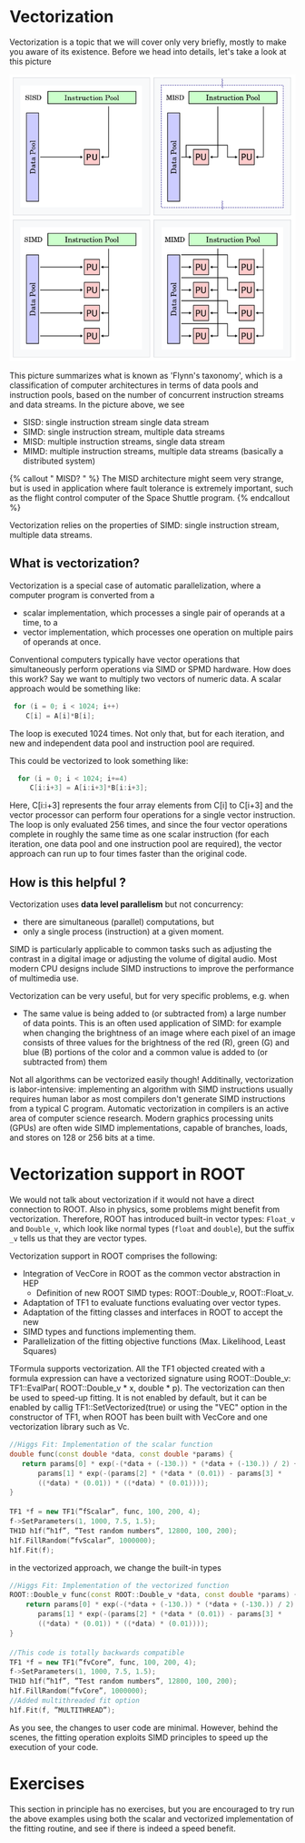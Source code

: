 # Vectorization

Vectorization is a topic that we will cover only very briefly, mostly to make you aware of its existence. Before we head into details, let's take a look at this picture

![simd](simd.png)

This picture summarizes what is known as 'Flynn's taxonomy', which is a classification of computer architectures in terms of data pools and instruction pools, based on the number of concurrent instruction streams and data streams. In the picture above, we see

- SISD: single instruction stream single data stream
- SIMD: single instruction stream, multiple data streams
- MISD: multiple instruction streams, single data stream
- MIMD: multiple instruction streams, multiple data streams (basically a distributed system)

{% callout " MISD? " %}
The MISD architecture might seem very strange, but is used in application where fault tolerance is extremely important, such as the flight control computer of the Space Shuttle program. 
{% endcallout %}

Vectorization relies on the properties of SIMD: single instruction stream, multiple data streams. 

## What is vectorization? 

Vectorization is a special case of automatic parallelization, where a computer program is converted from a

- scalar implementation, which processes a single pair of operands at a time, to a 
- vector implementation, which processes one operation on multiple pairs of operands at once. 

Conventional computers typically have vector operations that simultaneously perform operations via SIMD or SPMD hardware. How does this work? Say we want to multiply two vectors of numeric data. A scalar approach would be something like: 

```cpp
 for (i = 0; i < 1024; i++)
    C[i] = A[i]*B[i];
```

The loop is executed 1024 times. Not only that, but for each iteration, and new and independent data pool and instruction pool are required. 

This could be vectorized to look something like: 

```cpp
  for (i = 0; i < 1024; i+=4)
     C[i:i+3] = A[i:i+3]*B[i:i+3];
```

Here, C[i:i+3] represents the four array elements from C[i] to C[i+3] and the vector processor can perform four operations for a single vector instruction. The loop is only evaluated 256 times, and since the four vector operations complete in roughly the same time as one scalar instruction (for each iteration, one data pool and one instruction pool are required), the vector approach can run up to four times faster than the original code.

## How is this helpful ? 

Vectorization uses **data level parallelism** but not concurrency: 

- there are simultaneous (parallel) computations, but 
- only a single process (instruction) at a given moment. 

SIMD is particularly applicable to common tasks such as adjusting the contrast in a digital image or adjusting the volume of digital audio. Most modern CPU designs include SIMD instructions to improve the performance of multimedia use. 

Vectorization can be very useful, but for very specific problems, e.g. when

- The same value is being added to (or subtracted from) a large number of data points. This is an often used application of SIMD: for example when changing the brightness of an image where each pixel of an image consists of three values for the brightness of the red (R), green (G) and blue (B) portions of the color and a common value is added to (or subtracted from) them


Not all algorithms can be vectorized easily though! Additinally, vectorization is labor-intensive: implementing an algorithm with SIMD instructions usually requires human labor as most compilers don't generate SIMD instructions from a typical C program. Automatic vectorization in compilers is an active area of computer science research. Modern graphics processing units (GPUs) are often wide SIMD implementations, capable of branches, loads, and stores on 128 or 256 bits at a time.

# Vectorization support in ROOT

We would not talk about vectorization if it would not have a direct connection to ROOT. Also in physics, some problems might benefit from vectorization. Therefore, ROOT has introduced built-in vector types: `Float_v` and `Double_v`, which look like normal types (`float` and `double`), but the suffix `_v` tells us that they are vector types. 

Vectorization support in ROOT comprises the following:

* Integration of VecCore in ROOT as the common vector abstraction in HEP
  * Definition of new ROOT SIMD types: ROOT::Double_v, ROOT::Float_v.
* Adaptation of TF1 to evaluate functions evaluating over vector types.
* Adaptation of the fitting classes and interfaces in ROOT to accept the new
* SIMD types and functions implementing them.
* Parallelization of the fitting objective functions (Max. Likelihood, Least
Squares)

TFormula supports vectorization. All the TF1 objected created with a formula expression can have a vectorized signature using ROOT::Double_v: TF1::EvalPar( ROOT::Double_v * x, double * p). The vectorization can then be used to speed-up fitting. It is not enabled by default, but it can be enabled by callig TF1::SetVectorized(true) or using the "VEC" option in the constructor of TF1, when ROOT has been built with VecCore and one vectorization library such as Vc.

```cpp
//Higgs Fit: Implementation of the scalar function
double func(const double *data, const double *params) {
   return params[0] * exp(-(*data + (-130.)) * (*data + (-130.)) / 2) +
       params[1] * exp(-(params[2] * (*data * (0.01)) - params[3] *
       ((*data) * (0.01)) * ((*data) * (0.01))));
}

TF1 *f = new TF1(”fScalar”, func, 100, 200, 4);
f->SetParameters(1, 1000, 7.5, 1.5);
TH1D h1f(”h1f”, ”Test random numbers”, 12800, 100, 200);
h1f.FillRandom(”fvScalar”, 1000000);
h1f.Fit(f);
```

in the vectorized approach, we change the built-in types

```cpp
//Higgs Fit: Implementation of the vectorized function
ROOT::Double_v func(const ROOT::Double_v *data, const double *params) {
    return params[0] * exp(-(*data + (-130.)) * (*data + (-130.)) / 2) +
       params[1] * exp(-(params[2] * (*data * (0.01)) - params[3] *
       ((*data) * (0.01)) * ((*data) * (0.01))));
}

//This code is totally backwards compatible
TF1 *f = new TF1(”fvCore”, func, 100, 200, 4);
f->SetParameters(1, 1000, 7.5, 1.5);
TH1D h1f(”h1f”, ”Test random numbers”, 12800, 100, 200);
h1f.FillRandom(”fvCore”, 1000000);
//Added multithreaded fit option
h1f.Fit(f, ”MULTITHREAD”);
```

As you see, the changes to user code are minimal. However, behind the scenes, the fitting operation exploits SIMD principles to speed up the execution of your code. 

# Exercises

This section in principle has no exercises, but you are encouraged to try run the above examples using both the scalar and vectorized implementation of the fitting routine, and see if there is indeed a speed benefit. 

